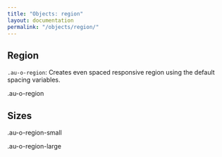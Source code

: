 ```yaml
---
title: "Objects: region"
layout: documentation
permalink: "/objects/region/"
---
```


<div class="au-c-content">

## Region

`.au-o-region`: Creates even spaced responsive region using the default spacing variables.

<div class="au-o-region au-d-component">
  <div class="au-o-box au-u-text-center ">
    <p class="au-u-h5">.au-o-region</p>
  </div>
</div>

## Sizes

<div class="au-o-region-small au-d-component">
  <div class="au-o-box au-u-text-center">
    <p class="au-u-h5">.au-o-region-small</p>
  </div>
</div>

<div class="au-o-region-large au-d-component">
  <div class="au-o-box au-u-text-center ">
    <p class="au-u-h5">.au-o-region-large</p>
  </div>
</div>

<div>
